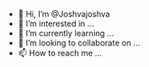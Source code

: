 - 👋 Hi, I’m @Joshvajoshva
- 👀 I’m interested in ...
- 🌱 I’m currently learning ...
- 💞️ I’m looking to collaborate on ...
- 📫 How to reach me ...

<!---
Joshvajoshva/Joshvajoshva is a ✨ special ✨ repository because its `README.md` (this file) appears on your GitHub profile.
You can click the Preview link to take a look at your changes.
--->
